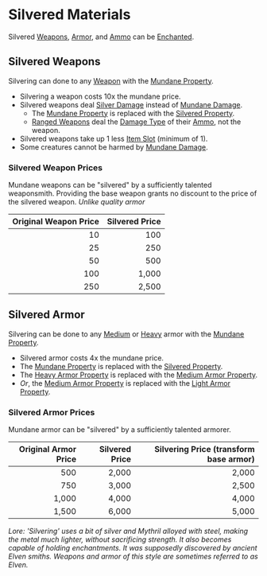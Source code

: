 # Silvered Materials

Silvered [Weapons](../Weapons/Weapons.md), [Armor](../Armor/Armor.md), and [Ammo](../Weapon%20Properties/Ammo%20Property.md) can be [Enchanted](../../Magic/Crafting/Enchanting/Enchanting.md).

## Silvered Weapons

Silvering can done to any [Weapon](../Weapons/Weapons.md) with the [Mundane Property](Mundane%20Property.md).

- Silvering a weapon costs 10x the mundane price.
- Silvered weapons deal [Silver Damage](../../Game%20Procedures/Combat/Damage%20Types/Silver%20Damage.md) instead of [Mundane Damage](../../Game%20Procedures/Combat/Damage%20Types/Mundane%20Damage.md).
	- The [Mundane Property](Mundane%20Property.md) is replaced with the [Silvered Property](Silvered%20Property.md).
	- [Ranged Weapons](../Weapons/Weapons.md#Ranged%20Weapons) deal the [Damage Type](../../Game%20Procedures/Combat/Damage%20Types/!Damage%20Types.md) of their [Ammo](../Weapon%20Properties/Ammo%20Property.md), not the weapon.
- Silvered weapons take up 1 less [Item Slot](../../Player%20Characters/Derived%20Statistics/Item%20Slots.md) (minimum of 1).
- Some creatures cannot be harmed by [Mundane Damage](../../Game%20Procedures/Combat/Damage%20Types/Mundane%20Damage.md).

### Silvered Weapon Prices

Mundane weapons can be "silvered" by a sufficiently talented weaponsmith. Providing the base weapon grants no discount to the price of the silvered weapon. *Unlike quality armor*

| Original Weapon Price | Silvered Price |
| --------------------: | -------------: |
|                    10 |            100 |
|                    25 |            250 |
|                    50 |            500 |
|                   100 |          1,000 |
|                   250 |          2,500 |

## Silvered Armor

Silvering can be done to any [Medium](../Armor/Armor%20Properties/Medium%20Armor%20Property.md) or [Heavy](../Armor/Armor%20Properties/Heavy%20Armor%20Property.md) armor with the [Mundane Property](Mundane%20Property.md).

- Silvered armor costs 4x the mundane price.
- The [Mundane Property](Mundane%20Property.md) is replaced with the [Silvered Property](Silvered%20Property.md).
- The [Heavy Armor Property](../Armor/Armor%20Properties/Heavy%20Armor%20Property.md) is replaced with the [Medium Armor Property](../Armor/Armor%20Properties/Medium%20Armor%20Property.md).
- *Or*, the [Medium Armor Property](../Armor/Armor%20Properties/Medium%20Armor%20Property.md) is replaced with the [Light Armor Property](../Armor/Armor%20Properties/Light%20Armor%20Property.md).

### Silvered Armor Prices

Mundane armor can be "silvered" by a sufficiently talented armorer.

| Original Armor Price | Silvered Price | Silvering Price (transform base armor) |
| -------------------: | -------------: | -------------------------------------: |
|                  500 |          2,000 |                                  2,000 |
|                  750 |          3,000 |                                  2,500 |
|                1,000 |          4,000 |                                  4,000 |
|                1,500 |          6,000 |                                  5,000 |

*Lore:*
*'Silvering' uses a bit of silver and Mythril alloyed with steel, making the metal much lighter, without sacrificing strength. It also becomes capable of holding enchantments. It was supposedly discovered by ancient Elven smiths. Weapons and armor of this style are sometimes referred to as Elven.*
